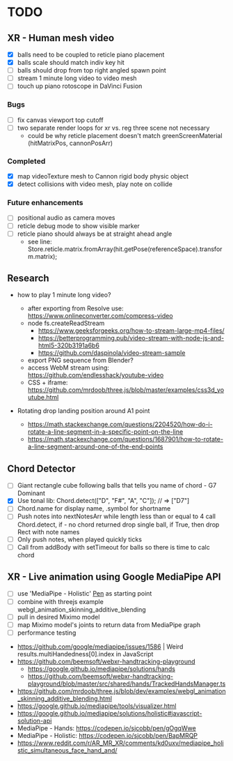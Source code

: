 # TODO

## XR - Human mesh video

- [x] balls need to be coupled to reticle piano placement
- [x] balls scale should match indiv key hit
- [ ] balls should drop from top right angled spawn point
- [ ] stream 1 minute long video to video mesh
- [ ] touch up piano rotoscope in DaVinci Fusion

### Bugs 

- [ ] fix canvas viewport top cutoff
- [ ] two separate render loops for xr vs. reg three scene not necessary
  - could be why reticle placement doesn't match greenScreenMaterial (hitMatrixPos, cannonPosArr)

### Completed

- [x] map videoTexture mesh to Cannon rigid body physic object
- [x] detect collisions with video mesh, play note on collide

### Future enhancements

- [ ] positional audio as camera moves
- [ ] reticle debug mode to show visible marker
- [ ] reticle piano should always be at straight ahead angle
    - see line: Store.reticle.matrix.fromArray(hit.getPose(referenceSpace).transform.matrix);

## Research

- how to play 1 minute long video? 
  - after exporting from Resolve use: https://www.onlineconverter.com/compress-video
  - node fs.createReadStream
    - https://www.geeksforgeeks.org/how-to-stream-large-mp4-files/
    - https://betterprogramming.pub/video-stream-with-node-js-and-html5-320b3191a6b6
    - https://github.com/daspinola/video-stream-sample
  - export PNG sequence from Blender?
  - access WebM stream using: https://github.com/endlesshack/youtube-video
  - CSS + iframe: https://github.com/mrdoob/three.js/blob/master/examples/css3d_youtube.html

- Rotating drop landing position around A1 point
  - https://math.stackexchange.com/questions/2204520/how-do-i-rotate-a-line-segment-in-a-specific-point-on-the-line
  - https://math.stackexchange.com/questions/1687901/how-to-rotate-a-line-segment-around-one-of-the-end-points

## Chord Detector
- [ ] Giant rectangle cube following balls that tells you name of chord - G7 Dominant
- [x] Use tonal lib: Chord.detect(["D", "F#", "A", "C"]); // => ["D7"]
- [ ] Chord.name for display name, .symbol for shortname
- [ ] Push notes into nextNotesArr while length less than or equal to 4 call Chord.detect, if - no chord returned drop single ball, if True, then drop Rect with note names
- [ ] Only push notes, when played quickly ticks
- [ ] Call from addBody with setTimeout for balls so there is time to calc chord

## XR - Live animation using Google MediaPipe API

- [ ] use 'MediaPipe - Holistic' [Pen](https://codepen.io/sjcobb/pen/BapMRQP) as starting point
- [ ] combine with threejs example webgl_animation_skinning_additive_blending
- [ ] pull in desired Miximo model
- [ ] map Miximo model's joints to return data from MediaPipe graph
- [ ] performance testing

- https://github.com/google/mediapipe/issues/1586 | Weird results.multiHandedness[0].index in JavaScript
- https://github.com/beemsoft/webxr-handtracking-playground
  - https://google.github.io/mediapipe/solutions/hands
  - https://github.com/beemsoft/webxr-handtracking-playground/blob/master/src/shared/hands/TrackedHandsManager.ts
- https://github.com/mrdoob/three.js/blob/dev/examples/webgl_animation_skinning_additive_blending.html
- https://google.github.io/mediapipe/tools/visualizer.html
-  https://google.github.io/mediapipe/solutions/holistic#javascript-solution-api
- MediaPipe - Hands: https://codepen.io/sjcobb/pen/gOgqWwe
- MediaPipe - Holistic: https://codepen.io/sjcobb/pen/BapMRQP
- https://www.reddit.com/r/AR_MR_XR/comments/kd0uxv/mediapipe_holistic_simultaneous_face_hand_and/